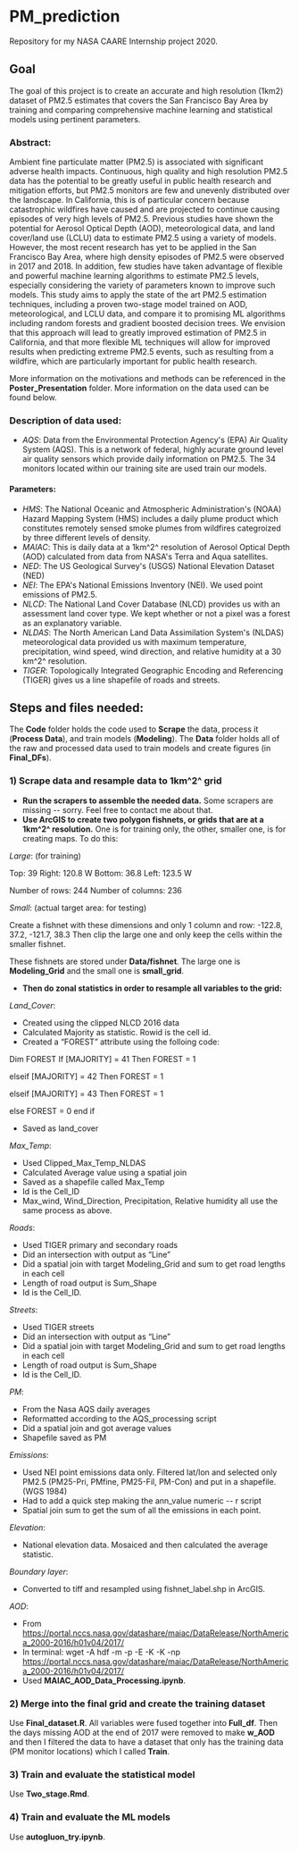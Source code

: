 # PM_prediction
Repository for my NASA CAARE Internship project 2020. 

## Goal
The goal of this project is to create an accurate and high resolution (1km2) dataset of PM2.5 estimates that covers the San Francisco Bay Area by training and comparing comprehensive machine learning and statistical models using pertinent parameters. 

### Abstract: 
Ambient fine particulate matter (PM2.5) is associated with significant adverse health impacts. Continuous, high quality and high resolution PM2.5 data has the potential to be greatly useful in public health research and mitigation efforts, but PM2.5 monitors are few and unevenly distributed over the landscape. In California, this is of particular concern because catastrophic wildfires have caused and are projected to continue causing episodes of very high levels of PM2.5. Previous studies have shown the potential for Aerosol Optical Depth (AOD), meteorological data, and land cover/land use (LCLU) data to estimate PM2.5 using a variety of models. However, the most recent research has yet to be applied in the San Francisco Bay Area, where high density episodes of PM2.5 were observed in 2017 and 2018. In addition, few studies have taken advantage of flexible and powerful machine learning algorithms to estimate PM2.5 levels, especially considering the variety of parameters known to improve such models. This study aims to apply the state of the art PM2.5 estimation techniques, including a proven two-stage model trained on AOD, meteorological, and LCLU data, and compare it to promising ML algorithms including random forests and gradient boosted decision trees. We envision that this approach will lead to greatly improved estimation of PM2.5 in California, and that more flexible ML techniques will allow for improved results when predicting extreme PM2.5 events, such as resulting from a wildfire, which are particularly important for public health research. 

More information on the motivations and methods can be referenced in the **Poster_Presentation** folder. More information on the data used can be found below. 

### Description of data used: 
* *AQS*: Data from the Environmental Protection Agency's (EPA) Air Quality System (AQS). This is a network of federal, highly acurate ground level air quality sensors which provide daily information on PM2.5. The 34 monitors located within our training site are used train our models. 
#### Parameters:
* *HMS*: The National Oceanic and Atmospheric Administration's (NOAA) Hazard Mapping System (HMS) includes a daily plume product which constitutes remotely sensed smoke plumes from wildfires categroized by three different levels of density. 
* *MAIAC*: This is daily data at a 1km^2^ resolution of Aerosol Optical Depth (AOD) calculated from data from NASA's Terra and Aqua satellites. 
* *NED*: The US Geological Survey's (USGS) National Elevation Dataset (NED)
* *NEI*: The EPA's National Emissions Inventory (NEI). We used point emissions of PM2.5. 
* *NLCD*: The National Land Cover Database (NLCD) provides us with an assessment land cover type. We kept whether or not a pixel was a forest as an explanatory variable. 
* *NLDAS*: The North American Land Data Assimilation System's (NLDAS) meteorological data provided us with maximum temperature, precipitation, wind speed, wind direction, and relative humidity at a 30 km^2^ resolution. 
* *TIGER*: Topologically Integrated Geographic Encoding and Referencing (TIGER) gives us a line shapefile of roads and streets. 

## Steps and files needed: 

The **Code** folder holds the code used to **Scrape** the data, process it (**Process Data**), and train models (**Modeling**). 
The **Data** folder holds all of the raw and processed data used to train models and create figures (in **Final_DFs**). 

### 1) Scrape data and resample data to 1km^2^ grid
* **Run the scrapers to assemble the needed data.** Some scrapers are missing -- sorry. Feel free to contact me about that. 
* **Use ArcGIS to create two polygon fishnets, or grids that are at a 1km^2^ resolution.** One is for training only, the other, smaller one, is for creating maps. To do this: 

*Large*: (for training)

Top: 39
Right: 120.8 W
Bottom: 36.8
Left: 123.5 W

Number of rows: 244
Number of columns: 236

*Small*: (actual target area: for testing) 

Create a fishnet with these dimensions and only 1 column and row:
-122.8, 37.2, -121.7, 38.3
Then clip the large one and only keep the cells within the smaller fishnet. 

These fishnets are stored under **Data/fishnet**. The large one is **Modeling_Grid** and the small one is **small_grid**. 


* **Then do zonal statistics in order to resample all variables to the grid:**

*Land_Cover*: 
* Created using the clipped NLCD 2016 data
* Calculated Majority as statistic. Rowid is the cell id. 
* Created a “FOREST” attribute using the folloing code: 

Dim FOREST
If [MAJORITY] = 41 Then
FOREST = 1


elseif [MAJORITY] = 42 Then
FOREST = 1


elseif [MAJORITY] = 43 Then
FOREST = 1


else
FOREST = 0
end if

* Saved as land_cover

*Max_Temp*:
* Used Clipped_Max_Temp_NLDAS
* Calculated Average value using a spatial join
* Saved as a shapefile called Max_Temp
* Id is the Cell_ID
* Max_wind, Wind_Direction, Precipitation, Relative humidity all use the same process as above. 

*Roads*: 
* Used TIGER primary and secondary roads
* Did an intersection with output as “Line”
* Did a spatial join with target Modeling_Grid and sum to get road lengths in each cell
* Length of road output is Sum_Shape
* Id is the Cell_ID. 

*Streets*: 
* Used TIGER streets
* Did an intersection with output as “Line”
* Did a spatial join with target Modeling_Grid and sum to get road lengths in each cell
* Length of road output is Sum_Shape
* Id is the Cell_ID. 

*PM*:
* From the Nasa AQS daily averages
* Reformatted according to the AQS_processing script
* Did a spatial join and got average values
* Shapefile saved as PM

*Emissions*:
* Used NEI point emissions data only. Filtered lat/lon and selected only PM2.5 (PM25-Pri, PMfine, PM25-Fil, PM-Con) and put in a shapefile. (WGS 1984)
* Had to add a quick step making the ann_value numeric -- r script
* Spatial join sum to get the sum of all the emissions in each point. 

*Elevation*:
* National elevation data. Mosaiced and then calculated the average statistic. 

*Boundary layer*:
* Converted to tiff and resampled using fishnet_label.shp in ArcGIS. 

*AOD*:
* From https://portal.nccs.nasa.gov/datashare/maiac/DataRelease/NorthAmerica_2000-2016/h01v04/2017/
* In terminal: wget -A hdf -m -p -E -K -K -np https://portal.nccs.nasa.gov/datashare/maiac/DataRelease/NorthAmerica_2000-2016/h01v04/2017/
* Used **MAIAC_AOD_Data_Processing.ipynb**. 


### 2) Merge into the final grid and create the training dataset

Use **Final_dataset.R**. All variables were fused together into **Full_df**. Then the days missing AOD at the end of 2017 were removed to make **w_AOD** and then I filtered the data to have a dataset that only has the training data (PM monitor locations) which I called **Train**. 

### 3) Train and evaluate the statistical model 

Use **Two_stage.Rmd**. 

### 4) Train and evaluate the ML models

Use **autogluon_try.ipynb**. 


